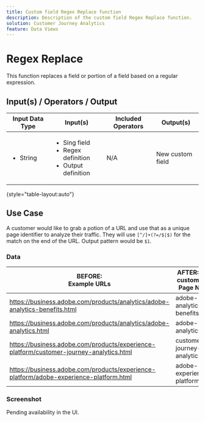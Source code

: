 ```yaml
---
title: Custom field Regex Replace function
description: Description of the custom field Regex Replace function.
solution: Customer Journey Analytics
feature: Data Views
---
```


# Regex Replace

This function replaces a field or portion of a field based on a regular expression.

## Input(s) / Operators / Output

| Input Data Type | Input(s) | Included Operators | Output(s) |
|---|---|---|---|
| <ul><li>String</li></ul> | <ul><li>Sing field</li><li>Regex definition</li><li>Output definition</li></ul> | <p>N/A</p> | <p>New custom field</p> |

{style="table-layout:auto"}

## Use Case

A customer would like to grab a potion of a URL and use that as a unique page identifier to analyze their traffic. They will use `[^/]+(?=/$|$)` for the match on the end of the URL. Output pattern would be `$1`.


### Data

| BEFORE:<br/>Example URLs | AFTER: New custom field<br/>Page Name
|----|----|
| <https://business.adobe.com/products/analytics/adobe-analytics-benefits.html> | adobe-analytics-benefits.html |
| <https://business.adobe.com/products/analytics/adobe-analytics.html> | adobe-analytics.html |
| <https://business.adobe.com/products/experience-platform/customer-journey-analytics.html> | customer-journey-analytics.html |
| <https://business.adobe.com/products/experience-platform/adobe-experience-platform.html>| adobe-experience-platform.html |

### Screenshot

Pending availability in the UI.
